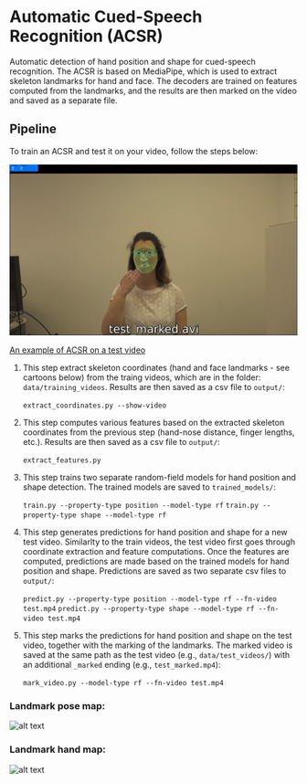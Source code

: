 # Automatic Cued-Speech Recognition (ACSR)
Automatic detection of hand position and shape for cued-speech recognition. The ACSR is based on MediaPipe, which is used to extract skeleton landmarks for hand and face. The decoders are trained on features computed from the landmarks, and the results are then marked on the video and saved as a separate file. 

## Pipeline
To train an ACSR and test it on your video, follow the steps below:

![ACSR](https://github.com/HagarSalpeter/Decoder/blob/master/data/test_videos/test_marked.png)

[An example of ACSR on a test video](data/test_videos/test_marked.avi)

1. This step extract skeleton coordinates (hand and face landmarks - see cartoons below) from the traing videos, which are in the folder: `data/training_videos`. Results are then saved as a csv file to `output/`:

   `extract_coordinates.py --show-video`

2. This step computes various features based on the extracted skeleton coordinates from the previous step (hand-nose distance, finger lengths, etc.). Results are then saved as a csv file to `output/`:

   `extract_features.py`

3. This step trains two separate random-field models for hand position and shape detection. The trained models are saved to `trained_models/`:

   `train.py --property-type position --model-type rf`
   `train.py --property-type shape --model-type rf`

4. This step generates predictions for hand position and shape for a new test video. Similarlty to the train videos, the test video first goes through coordinate extraction and feature computations. Once the features are computed, predictions are made based on the trained models for hand position and shape. Predictions are saved as two separate csv files to `output/`:

   `predict.py --property-type position --model-type rf --fn-video test.mp4`
   `predict.py --property-type shape --model-type rf --fn-video test.mp4`

5. This step marks the predictions for hand position and shape on the test video, together with the marking of the landmarks. The marked video is saved at the same path as the test video (e.g., `data/test_videos/`) with an additional `_marked` ending (e.g., `test_marked.mp4`):

   `mark_video.py --model-type rf --fn-video test.mp4`

### Landmark pose map: ###
![alt text](https://google.github.io/mediapipe/images/mobile/pose_tracking_full_body_landmarks.png)

### Landmark hand map: ###
![alt text](https://google.github.io/mediapipe/images/mobile/hand_landmarks.png)
